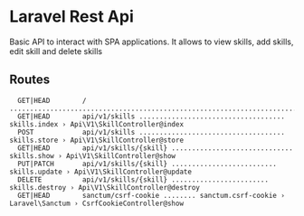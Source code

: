# Laravel Rest Api
Basic API to interact with SPA applications. It allows to view skills,  add skills, edit skill and delete skills

## Routes
```
  GET|HEAD        / ............................................................................................ 
  GET|HEAD        api/v1/skills .................................... skills.index › Api\V1\SkillController@index
  POST            api/v1/skills .................................... skills.store › Api\V1\SkillController@store
  GET|HEAD        api/v1/skills/{skill} .............................. skills.show › Api\V1\SkillController@show
  PUT|PATCH       api/v1/skills/{skill} .......................... skills.update › Api\V1\SkillController@update
  DELETE          api/v1/skills/{skill} ........................ skills.destroy › Api\V1\SkillController@destroy
  GET|HEAD        sanctum/csrf-cookie ........ sanctum.csrf-cookie › Laravel\Sanctum › CsrfCookieController@show
```
